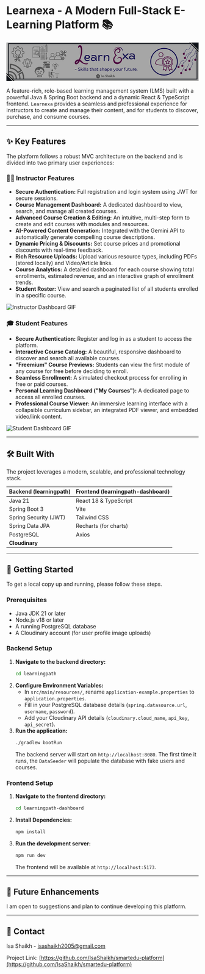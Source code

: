   
# Learnexa - A Modern Full-Stack E-Learning Platform 📚


![Logo](images/header.png)

A feature-rich, role-based learning management system (LMS) built with a powerful Java & Spring Boot backend and a dynamic React & TypeScript frontend. `Learnexa` provides a seamless and professional experience for instructors to create and manage their content, and for students to discover, purchase, and consume courses.

---

## ✨ Key Features

The platform follows a robust MVC architecture on the backend and is divided into two primary user experiences:

### 👨‍🏫 Instructor Features

- **Secure Authentication:** Full registration and login system using JWT for secure sessions.
- **Course Management Dashboard:** A dedicated dashboard to view, search, and manage all created courses.
- **Advanced Course Creation & Editing:** An intuitive, multi-step form to create and edit courses with modules and resources.
- **AI-Powered Content Generation:** Integrated with the Gemini API to automatically generate compelling course descriptions.
- **Dynamic Pricing & Discounts:** Set course prices and promotional discounts with real-time feedback.
- **Rich Resource Uploads:** Upload various resource types, including PDFs (stored locally) and Video/Article links.
- **Course Analytics:** A detailed dashboard for each course showing total enrollments, estimated revenue, and an interactive graph of enrollment trends.
- **Student Roster:** View and search a paginated list of all students enrolled in a specific course.

![Instructor Dashboard GIF](images/instructor.gif)

### 🎓 Student Features

- **Secure Authentication:** Register and log in as a student to access the platform.
- **Interactive Course Catalog:** A beautiful, responsive dashboard to discover and search all available courses.
- **"Freemium" Course Previews:** Students can view the first module of any course for free before deciding to enroll.
- **Seamless Enrollment:** A simulated checkout process for enrolling in free or paid courses.
- **Personal Learning Dashboard ("My Courses"):** A dedicated page to access all enrolled courses.
- **Professional Course Viewer:** An immersive learning interface with a collapsible curriculum sidebar, an integrated PDF viewer, and embedded video/link content.

![Student Dashboard GIF](images/student.gif)

---

## 🛠️ Built With

The project leverages a modern, scalable, and professional technology stack.

| Backend (learningpath) | Frontend (learningpath-dashboard) |
| ---------------------- | ------------------------------------- |
| Java 21                | React 18 & TypeScript                 |
| Spring Boot 3          | Vite                                  |
| Spring Security (JWT)  | Tailwind CSS                          |
| Spring Data JPA        | Recharts (for charts)                 |
| PostgreSQL             | Axios                                 |
| **Cloudinary** |                                       |


---

## 🚀 Getting Started

To get a local copy up and running, please follow these steps.

### Prerequisites

- Java JDK 21 or later
- Node.js v18 or later
- A running PostgreSQL database
- A Cloudinary account (for user profile image uploads)

### Backend Setup

1.  **Navigate to the backend directory:**
    ```sh
    cd learningpath
    ```
2.  **Configure Environment Variables:**
    - In `src/main/resources/`, rename `application-example.properties` to `application.properties`.
    - Fill in your PostgreSQL database details (`spring.datasource.url`, `username`, `password`).
    - Add your Cloudinary API details (`cloudinary.cloud_name`, `api_key`, `api_secret`).
3.  **Run the application:**
    ```sh
    ./gradlew bootRun
    ```
    The backend server will start on `http://localhost:8080`. The first time it runs, the `DataSeeder` will populate the database with fake users and courses.

### Frontend Setup

1.  **Navigate to the frontend directory:**
    ```sh
    cd learningpath-dashboard
    ```
2.  **Install Dependencies:**
    ```sh
    npm install
    ```
3.  **Run the development server:**
    ```sh
    npm run dev
    ```
    The frontend will be available at `http://localhost:5173`.

---

## 🔮 Future Enhancements 

I am open to suggestions and plan to continue developing this platform.

---

## 🤝 Contact

Isa Shaikh - [isashaikh2005@gmail.com](mailto:isashaikh2005@gmail.com)

Project Link: [https://github.com/IsaShaikh/smartedu-platform](https://github.com/IsaShaikh/smartedu-platform)
